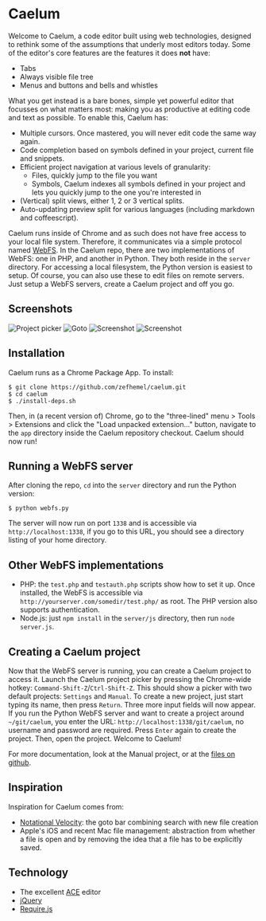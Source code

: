 Caelum
===

Welcome to Caelum, a code editor built using web technologies, designed to rethink
some of the assumptions that underly most editors today. Some of the editor's
core features are the features it does **not** have:

* Tabs
* Always visible file tree
* Menus and buttons and bells and whistles

What you get instead is a bare bones, simple yet powerful editor that focusses
on what matters most: making you as productive at editing code and text as
possible. To enable this, Caelum has:

* Multiple cursors. Once mastered, you will never edit code the same way again.
* Code completion based on symbols defined in your project, current file and
  snippets.
* Efficient project navigation at various levels of granularity:
    * Files, quickly jump to the file you want
    * Symbols, Caelum indexes all symbols defined in your project and lets you
      quickly jump to the one you're interested in
* (Vertical) split views, either 1, 2 or 3 vertical splits.
* Auto-updating preview split for various languages (including markdown and
  coffeescript).

Caelum runs inside of Chrome and as such does not have free access to your local
file system. Therefore, it communicates via a simple protocol named
[WebFS](https://github.com/zefhemel/caelum/blob/master/app/manual/webfs.md). In the
Caelum repo, there are two implementations of WebFS: one in PHP, and another in
Python. They both reside in the `server` directory. For accessing a local
filesystem, the Python version is easiest to setup. Of course, you can
also use these to edit files on remote servers. Just setup a WebFS servers,
create a Caelum project and off you go.

Screenshots
-----------

![Project picker](http://zef.me/wp-content/uploads/2013/03/Screen-Shot-2013-03-26-at-12.24.09.png)
![Goto](http://zef.me/wp-content/uploads/2013/03/goto.png)
![Screenshot](http://zef.me/wp-content/uploads/2013/03/Screen-Shot-2013-03-26-at-11.02.55.png)
![Screenshot](http://zef.me/wp-content/uploads/2013/03/complete.png)

Installation
------------
Caelum runs as a Chrome Package App. To install:

    $ git clone https://github.com/zefhemel/caelum.git
    $ cd caelum
    $ ./install-deps.sh

Then, in (a recent version of) Chrome, go to the "three-lined" menu > Tools >
Extensions and click the "Load unpacked extension..." button, navigate to the
`app` directory inside the Caelum repository checkout. Caelum should now run!

Running a WebFS server
----------------------

After cloning the repo, `cd` into the `server` directory and run the Python
version:

    $ python webfs.py

The server will now run on port `1338` and is accessible via
`http://localhost:1338`, if you go to this URL, you should see a directory
listing of your home directory.

Other WebFS implementations
---------------------------

* PHP: the `test.php` and `testauth.php` scripts show how to set it up. Once
  installed, the WebFS is accessible via `http://yourserver.com/somedir/test.php/`
  as root. The PHP version also supports authentication.
* Node.js: just `npm install` in the `server/js` directory, then run
  `node server.js`.


Creating a Caelum project
----------------------

Now that the WebFS server is running, you can create a Caelum project to access it.
Launch the Caelum project picker by pressing the Chrome-wide hotkey:
`Command-Shift-Z`/`Ctrl-Shift-Z`. This should show a picker with two default
projects: `Settings` and `Manual`. To create a new project, just start typing
its name, then press `Return`. Three more input fields will now appear. If you
run the Python WebFS server and want to create a project around `~/git/caelum`, you
enter the URL: `http://localhost:1338/git/caelum`, no username and password are
required. Press `Enter` again to create the project. Then, open the project.
Welcome to Caelum!

For more documentation, look at the Manual project, or at the [files on
github](https://github.com/zefhemel/caelum/tree/master/app/manual).

Inspiration
-----------

Inspiration for Caelum comes from:

* [Notational Velocity](http://notational.net): the goto bar combining search
  with new file creation
* Apple's iOS and recent Mac file management: abstraction from whether a file
  is open and by removing the idea that a file has to be explicitly saved.

Technology
----------

* The excellent [ACE](http://github.com/ajaxorg/ace) editor
* [jQuery](http://jquery.com)
* [Require.js](http://requirejs.org)
